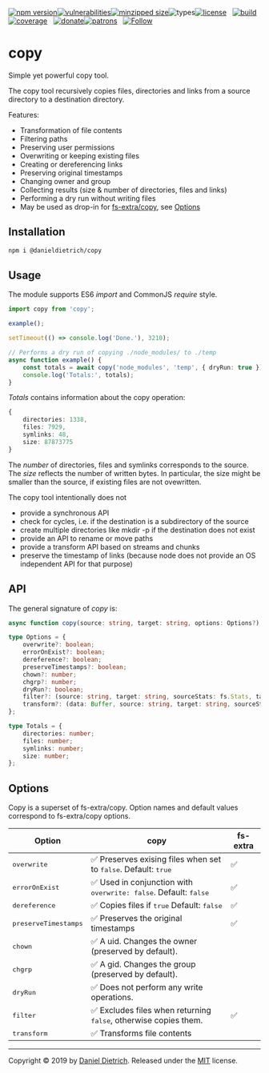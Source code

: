 [![npm version](https://img.shields.io/npm/v/@danieldietrich/copy?logo=npm&style=flat-square)](https://www.npmjs.com/package/@danieldietrich/copy/)[![vulnerabilities](https://img.shields.io/snyk/vulnerabilities/npm/@danieldietrich/copy?style=flat-square)](https://snyk.io/test/npm/@danieldietrich/copy)[![minzipped size](https://img.shields.io/bundlephobia/minzip/@danieldietrich/copy?style=flat-square)](https://bundlephobia.com/result?p=@danieldietrich/copy@latest)![types](https://img.shields.io/npm/types/typescript?style=flat-square)[![license](https://img.shields.io/github/license/danieldietrich/copy?style=flat-square)](https://opensource.org/licenses/MIT/)
&nbsp;
[![build](https://img.shields.io/travis/danieldietrich/copy?logo=github&style=flat-square)](https://travis-ci.org/danieldietrich/copy/)[![coverage](https://img.shields.io/codecov/c/github/danieldietrich/copy?style=flat-square)](https://codecov.io/gh/danieldietrich/copy/)
&nbsp;
[![donate](https://img.shields.io/badge/Donate-PayPal-blue.svg?logo=paypal&style=flat-square)](https://paypal.me/danieldietrich13)[![patrons](https://img.shields.io/liberapay/patrons/danieldietrich?style=flat-square)](https://liberapay.com/danieldietrich/)
&nbsp;
[![Follow](https://img.shields.io/twitter/follow/danieldietrich?label=Follow&style=social)](https://twitter.com/danieldietrich/)

# copy

Simple yet powerful copy tool.

The copy tool recursively copies files, directories and links from a source directory to a destination directory.

Features:

* Transformation of file contents
* Filtering paths
* Preserving user permissions
* Overwriting or keeping existing files
* Creating or dereferencing links
* Preserving original timestamps
* Changing owner and group
* Collecting results (size & number of directories, files and links)
* Performing a dry run without writing files
* May be used as drop-in for [fs-extra/copy](https://github.com/jprichardson/node-fs-extra/blob/HEAD/docs/copy.md), see [Options](#options)

## Installation

```bash
npm i @danieldietrich/copy
```

## Usage

The module supports ES6 _import_ and CommonJS _require_ style.

```ts
import copy from 'copy';

example();

setTimeout(() => console.log('Done.'), 3210);

// Performs a dry run of copying ./node_modules/ to ./temp
async function example() {
    const totals = await copy('node_modules', 'temp', { dryRun: true });
    console.log('Totals:', totals);
}
```

_Totals_ contains information about the copy operation:

```ts
{
    directories: 1338,
    files: 7929,
    symlinks: 48,
    size: 87873775
}
```

The _number_ of directories, files and symlinks corresponds to the source. The _size_ reflects the number of written bytes. In particular, the size might be smaller than the source, if existing files are not ovewritten.

The copy tool intentionally does not

* provide a synchronous API
* check for cycles, i.e. if the destination is a subdirectory of the source
* create multiple directories like mkdir -p if the destination does not exist
* provide an API to rename or move paths
* provide a transform API based on streams and chunks
* preserve the timestamp of links (because node does not provide an OS independent API for that purpose)

## API

The general signature of _copy_ is:

```ts
async function copy(source: string, target: string, options: Options?): Promise<Totals>;

type Options = {
    overwrite?: boolean;
    errorOnExist?: boolean;
    dereference?: boolean;
    preserveTimestamps?: boolean;
    chown?: number;
    chgrp?: number;
    dryRun?: boolean;
    filter?: (source: string, target: string, sourceStats: fs.Stats, targetStats: fs.Stats | undefined) => boolean | Promise<boolean>;
    transform?: (data: Buffer, source: string, target: string, sourceStats: fs.Stats, targetStats: fs.Stats | undefined) => Buffer | Promise<Buffer>;
};

type Totals = {
    directories: number;
    files: number;
    symlinks: number;
    size: number;
};
```

## Options

Copy is a superset of fs-extra/copy. Option names and default values correspond to fs-extra/copy options.

| Option | copy| fs-extra |
| -- | -- | -- |
| <tt>overwrite</tt> | ✅ Preserves exising files when set to <tt>false</tt>. Default: <tt>true</tt> | ✅ |
| <tt>errorOnExist</tt> | ✅ Used in conjunction with <tt>overwrite: false</tt>. Default: <tt>false</tt> | ✅ |
| <tt>dereference</tt> | ✅ Copies files if <tt>true</tt> Default: <tt>false</tt> | ✅ |
| <tt>preserveTimestamps</tt> | ✅ Preserves the original timestamps | ✅ |
| <tt>chown</tt> | ✅ A uid. Changes the owner (preserved by default). | |
| <tt>chgrp</tt> | ✅ A gid. Changes the group (preserved by default). | |
| <tt>dryRun</tt> | ✅ Does not perform any write operations. | |
| <tt>filter</tt> | ✅ Excludes files when returning <tt>false</tt>, otherwise copies them. | ✅ |
| <tt>transform</tt> | ✅ Transforms file contents | |

---

Copyright &copy; 2019 by [Daniel Dietrich](cafebab3@gmail.com). Released under the [MIT](https://opensource.org/licenses/MIT/) license.